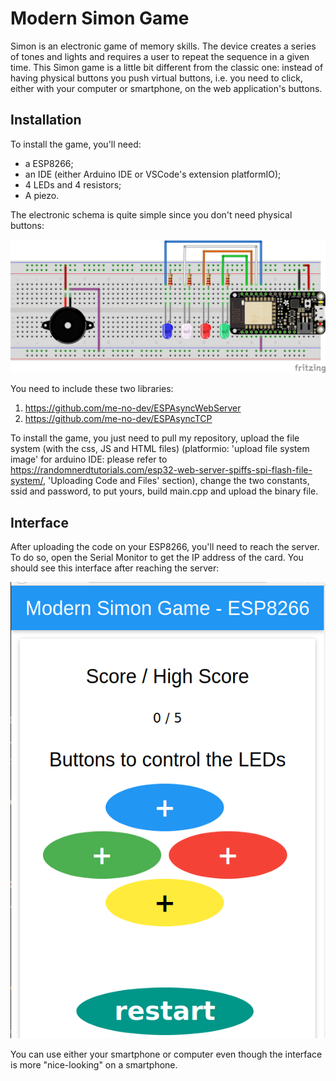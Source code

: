# Modern Simon Game

Simon is an electronic game of memory skills. The device creates a series of tones and lights and requires a user to repeat the sequence in a given time. This Simon game is a little bit different from the classic one: instead of having physical buttons you push virtual buttons, i.e. you need to click, either with your computer or smartphone, on the web application's buttons.

## Installation

To install the game, you'll need:

* a ESP8266;
* an IDE (either Arduino IDE or VSCode's extension platformIO);
* 4 LEDs and 4 resistors;
* A piezo.

The electronic schema is quite simple since you don't need physical buttons:

![electronicSchema](img/adafruit_project_webapp.png "Electonic Schema")

You need to include these two libraries:

1. https://github.com/me-no-dev/ESPAsyncWebServer
2. https://github.com/me-no-dev/ESPAsyncTCP

To install the game, you just need to pull my repository, upload the file system (with the css, JS and HTML files) (platformio: 'upload file system image' for arduino IDE: please refer to https://randomnerdtutorials.com/esp32-web-server-spiffs-spi-flash-file-system/, 'Uploading Code and Files' section), change the two constants, ssid and password, to put yours, build main.cpp and upload the binary file.


## Interface

After uploading the code on your ESP8266, you'll need to reach the server. To do so, open the Serial Monitor to get the IP address of the card. You should see this interface after reaching the server:

![interface](img/interface.png "Web Interface")

You can use either your smartphone or computer even though the interface is more "nice-looking" on a smartphone.